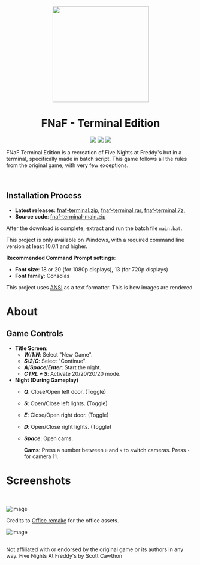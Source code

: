 <div align="center">

<div>

<img src="assets/icon_256.ico" width="256" height="256">

# FNaF - Terminal Edition

</div>

[![](https://badgen.net/badge/icon/windows?icon=windows&label)](https://github.com/136MasterNR/fnaf-terminal) [![](https://badgen.net/github/release/136MasterNR/fnaf-terminal)](https://github.com/136MasterNR/fnaf-terminal/releases) [![](https://badgen.net/github/stars/136MasterNR/fnaf-terminal)](https://github.com/136MasterNR/fnaf-terminalstargazers)

</div>

FNaF Terminal Edition is a recreation of Five Nights at Freddy's but in a terminal, specifically made in batch script. This game follows all the rules from the original game, with very few exceptions.

<br/>


## Installation Process
  - **Latest releases**: [fnaf-terminal.zip](https://github.com/136MasterNR/fnaf-terminal/releases/latest/download/fnaf-terminal.zip), [fnaf-terminal.rar](https://github.com/136MasterNR/fnaf-terminal/releases/latest/download/fnaf-terminal.rar), [fnaf-terminal.7z](https://github.com/136MasterNR/fnaf-terminal/releases/latest/download/fnaf-terminal.7z), 
  - **Source code**: [fnaf-terminal-main.zip](https://github.com/136MasterNR/fnaf-terminal/archive/refs/heads/main.zip)

After the download is complete, extract and run the batch file `main.bat`.

This project is only available on Windows, with a required command line version at least 10.0.1 and higher.

**Recommended Command Prompt settings**:
- **Font size**: 18 or 20 (for 1080p displays), 13 (for 720p displays)
- **Font family**: Consolas

This project uses [ANSI](https://www.robvanderwoude.com/ansi.php) as a text formatter. This is how images are rendered.
# About
## Game Controls
  - **Title Screen**: 
    - ***W***/***1***/***N***: Select "New Game".
    - ***S***/***2***/***C***: Select "Continue".
    - ***A***/***Space***/***Enter***: Start the night.
    - ***CTRL + S***: Activate 20/20/20/20 mode.
  - **Night (During Gameplay)**
    - ***Q***: Close/Open left door. (Toggle)
    - ***S***: Open/Close left lights. (Toggle)
    - ***E***: Close/Open right door. (Toggle)
    - ***D***: Open/Close right lights. (Toggle)
    - ***Space***: Open cams.

      **Cams**: Press a number between `0` and `9` to switch cameras. Press `-` for camera 11.

# Screenshots
<br/>

![image](https://github.com/136MasterNR/fnaf-terminal/assets/62593379/5cb17f79-0219-4a91-bbcf-289a3b071b29)

Credits to [Office remake](https://www.reddit.com/r/fivenightsatfreddys/comments/gqd36m/fnaf1_office_remake/) for the office assets.

![image](https://github.com/136MasterNR/fnaf-terminal/assets/62593379/934f9013-6e66-4f11-bda5-c03c00ad4eff)

## 

Not affiliated with or endorsed by the original game or its authors in any way.
Five Nights At Freddy's by Scott Cawthon
